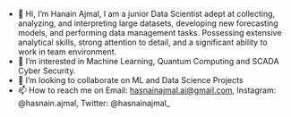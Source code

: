 - 👋 Hi, I’m Hanain Ajmal, I am a junior Data Scientist adept at collecting, analyzing, and interpreting large datasets, developing new forecasting models, and performing data management tasks. Possessing extensive analytical skills, strong attention to detail, and a significant ability to work in team environment.
- 👀 I’m interested in Machine Learning, Quantum Computing and SCADA Cyber Security.
- 💞️ I’m looking to collaborate on ML and Data Science Projects
- 📫 How to reach me on  Email: hasnainajmal.ai@gmail.com, Instagram: @hasnain.ajmal, Twitter: @hasnainajmal_


<!---
hanainajmal/hanainajmal is a ✨ special ✨ repository because its `README.md` (this file) appears on your GitHub profile.
You can click the Preview link to take a look at your changes.
--->
